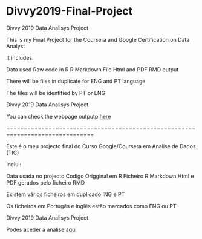 # Divvy2019-Final-Project
Divvy 2019 Data Analisys Project

This is my Final Project for the Coursera and Google Certification on Data Analyst

It includes:
  
  Data used
  Raw code in R
  R Markdown File
  Html and PDF RMD output
  
  There will be files in duplicate for ENG and PT language
  
  The files will be identified by PT or ENG
  
 Divvy 2019 Data Analisys Project
 
 You can check the webpage outputp [here](https://davesticteixeira.github.io/Divvy2019-Final-Project/divvy_final_report_eng.html)
  
  ===============================================================================
  
  Este é o meu projecto final do Curso Google/Coursera em Analise de Dados (TIC)

Inclui:
  
  Data usada no projecto
  Codigo Origginal em R
  Ficheiro R Markdown
  Html e PDF gerados pelo ficheiro RMD
  
  Existem vários ficheiros em duplicado ING e PT
  
Os ficheiros em Portugês e Inglês estão marcados como ENG ou PT

Divvy 2019 Data Analisys Project
 
Podes aceder á analise [aqui](https://davesticteixeira.github.io/Divvy2019-Final-Project/divvy_final_report_PT.html)
